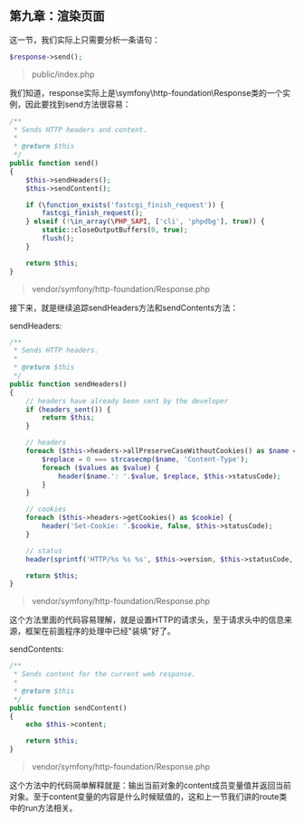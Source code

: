 ## 第九章：渲染页面

这一节，我们实际上只需要分析一条语句：

```php
$response->send();
```

> public/index.php

我们知道，response实际上是\symfony\http-foundation\Response类的一个实例，因此要找到send方法很容易：

```php
/**
 * Sends HTTP headers and content.
 *
 * @return $this
 */
public function send()
{
	$this->sendHeaders();
	$this->sendContent();

	if (\function_exists('fastcgi_finish_request')) {
		fastcgi_finish_request();
	} elseif (!\in_array(\PHP_SAPI, ['cli', 'phpdbg'], true)) {
		static::closeOutputBuffers(0, true);
		flush();
	}

	return $this;
}
```

> vendor/symfony/http-foundation/Response.php

接下来，就是继续追踪sendHeaders方法和sendContents方法：

sendHeaders:

```php
/**
 * Sends HTTP headers.
 *
 * @return $this
 */
public function sendHeaders()
{
	// headers have already been sent by the developer
	if (headers_sent()) {
		return $this;
	}

	// headers
	foreach ($this->headers->allPreserveCaseWithoutCookies() as $name => $values) {
		$replace = 0 === strcasecmp($name, 'Content-Type');
		foreach ($values as $value) {
			header($name.': '.$value, $replace, $this->statusCode);
		}
	}

	// cookies
	foreach ($this->headers->getCookies() as $cookie) {
		header('Set-Cookie: '.$cookie, false, $this->statusCode);
	}

	// status
	header(sprintf('HTTP/%s %s %s', $this->version, $this->statusCode, $this->statusText), true, $this->statusCode);

	return $this;
}
```

> vendor/symfony/http-foundation/Response.php

这个方法里面的代码容易理解，就是设置HTTP的请求头，至于请求头中的信息来源，框架在前面程序的处理中已经"装填"好了。

sendContents:

```php
/**
 * Sends content for the current web response.
 *
 * @return $this
 */
public function sendContent()
{
	echo $this->content;

	return $this;
}
```

> vendor/symfony/http-foundation/Response.php

这个方法中的代码简单解释就是：输出当前对象的content成员变量值并返回当前对象。至于content变量的内容是什么时候赋值的，这和上一节我们讲的route类中的run方法相关。

